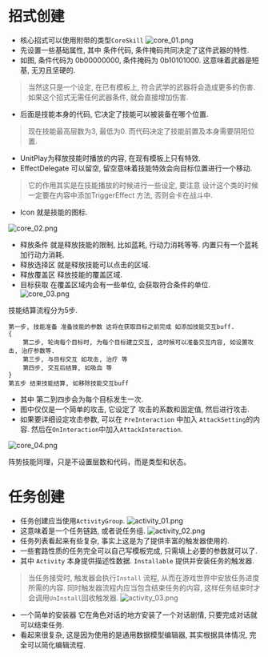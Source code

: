 
# 招式创建

* 核心招式可以使用附带的类型`CoreSkill`
![core_01.png](core_01.png)
* 先设置一些基础属性, 其中 条件代码, 条件掩码共同决定了这件武器的特性.
* 如图, 条件代码为 0b00000000, 条件掩码为 0b10101000. 这意味着武器是短基, 无刃且坚硬的. 
> 当然这只是一个设定, 在已有模板上, 符合武学的武器将会造成更多的伤害.
> 如果这个招式无需任何武器条件, 就会直接增加伤害.
* 后面是技能本身的代码, 它决定了技能可以被装备在哪个位置.
> 现在技能最高层数为3, 最低为0. 而代码决定了技能前置及本身需要阴阳位置.

* UnitPlay为释放技能时播放的内容, 在现有模板上只有特效.
* EffectDelegate 可以留空, 留空意味着技能特效会向目标位置进行一个移动.
> 它的作用其实是在技能播放的时候进行一些设定, 要注意 设计这个类的时候一定要在内容中添加TriggerEffect 方法, 否则会卡在战斗中.
* Icon 就是技能的图标.

![core_02.png](core_02.png)

* 释放条件 就是释放技能的限制, 比如蓝耗, 行动力消耗等等. 内置只有一个蓝耗加行动力消耗.
* 释放选择区 就是释放技能可以点击的区域.
* 释放覆盖区 释放技能的覆盖区域.
* 目标获取 在覆盖区域内会有一些单位, 会获取符合条件的单位.
![core_03.png](core_03.png)

技能结算流程分为5步.
```
第一步, 技能准备 准备技能的参数 这将在获取目标之前完成 如添加技能交互buff.
{
    第二步, 轮询每个目标时, 为每个目标建立交互, 这时候可以准备交互内容, 如设置攻击, 治疗参数等.
    第三步, 与目标交互 如攻击, 治疗 等
    第四步, 交互后结算, 如吸血 等
}
第五步 结束技能结算, 如移除技能交互buff
```
* 其中 第二到四步会为每个目标发生一次.
* 图中仅仅是一个简单的攻击, 它设定了 攻击的系数和固定值, 然后进行攻击.
* 如果要详细设定攻击参数, 可以在 `PreInteraction` 中加入 `AttackSetting`的内容. 然后在`OnInteraction`中加入`AttackInteraction`.

![core_04.png](core_04.png)

阵势技能同理，只是不设置层数和代码，而是类型和状态。

# 任务创建
* 任务创建应当使用`ActivityGroup`.
![activity_01.png](activity_01.png)
* 这意味着是一个任务链路, 或者说任务组.
![activity_02.png](activity_03.png)
* 任务列表看起来有些复杂, 事实上这是为了提供丰富的触发器使用的.
* 一些套路性质的任务完全可以自己写模板完成, 只需填上必要的参数就可以了.
* 其中 `Activity` 本身提供描述性数据. `Installable` 提供并安装任务的触发器.
> 当任务接受时, 触发器会执行`Install` 流程, 从而在游戏世界中安放任务进度所需的内容.
> 同时触发器流程内应当包含结束任务的内容, 这样任务结束时才会调用`UnInstall`回收触发器.
![activity_03.png](activity_03.png)
* 一个简单的安装器 它在角色对话的地方安装了一个对话剧情, 只要完成对话就可以结束任务.
* 看起来很复杂, 这是因为使用的是通用数据模型编辑器, 其实根据具体情况, 完全可以简化编辑流程.

